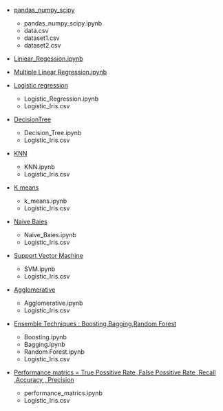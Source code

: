 - [pandas_numpy_scipy](https://github.com/Mohammed-Khubaib/ML/tree/main/pandas_numpy_scipy)
  - pandas_numpy_scipy.ipynb
  - data.csv
  - dataset1.csv
  - dataset2.csv

- [Liniear_Regession.ipynb](https://github.com/Mohammed-Khubaib/ML/blob/main/Liniear_Regession.ipynb)

- [Multiple Linear Regression.ipynb](https://github.com/Mohammed-Khubaib/ML/blob/main/Multiple_Linear_Regression.ipynb)

- [Logistic regression](https://github.com/Mohammed-Khubaib/ML/tree/main/Logistic_regression)
  - Logistic_Regression.ipynb
  - Logistic_Iris.csv

- [DecisionTree](https://github.com/Mohammed-Khubaib/ML/tree/main/DecisionTree)
  - Decision_Tree.ipynb
  - Logistic_Iris.csv

- [KNN](https://github.com/Mohammed-Khubaib/ML/tree/main/KNN)
  - KNN.ipynb
  - Logistic_Iris.csv

- [K means](https://github.com/Mohammed-Khubaib/ML/tree/main/K_means)
  - k_means.ipynb
  - Logistic_Iris.csv

- [Naive Baies](https://github.com/Mohammed-Khubaib/ML/tree/main/Naive_Baies)
  - Naive_Baies.ipynb
  - Logistic_Iris.csv

- [Support Vector Machine](https://github.com/Mohammed-Khubaib/ML/tree/main/SVM)
  - SVM.ipynb
  - Logistic_Iris.csv

- [Agglomerative](https://github.com/Mohammed-Khubaib/ML/tree/main/Agglomerative)
  - Agglomerative.ipynb
  - Logistic_Iris.csv

- [Ensemble Techniques : Boosting,Bagging,Random Forest](https://github.com/Mohammed-Khubaib/ML/tree/main/Ensemble%20Techniques)
  - Boosting.ipynb
  - Bagging.ipynb
  - Random Forest.ipynb
  - Logistic_Iris.csv

- [Performance matrics = True Possitive Rate ,False Possitive Rate ,Recall ,Accuracy , Precision](https://github.com/Mohammed-Khubaib/ML/tree/main/Performance)
  - performance_matrics.ipynb
  - Logistic_Iris.csv


